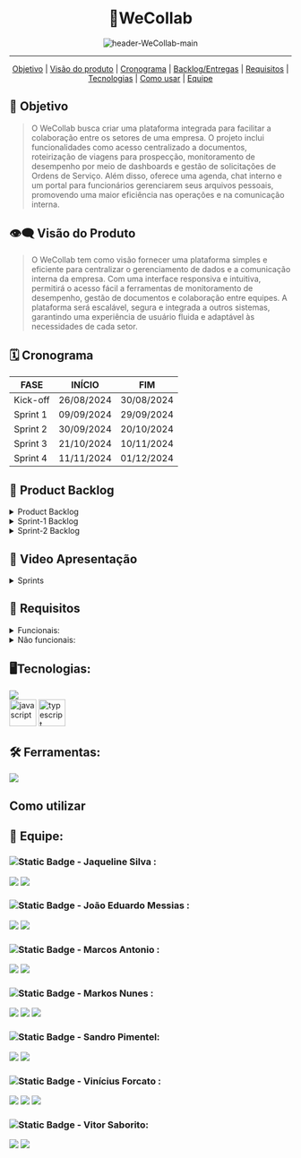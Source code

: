 <h1 align="center">🎩WeCollab</h1>
   <p align="center">
   <image alt="header-WeCollab-main" src="https://github.com/user-attachments/assets/3a639498-8b49-4d4f-a8d7-f6d6c29ba4e4"/>   
   </p>
<hr>    
  <p align="center">
     <a href ="#objetivo">Objetivo</a>  |
     <a href ="#visão-do-produto">Visão do produto</a>  |
     <a href ="#cronograma">Cronograma</a>  |
     <a href ="#backlog--entregas">Backlog/Entregas</a>  |
     <a href ="#requisitos">Requisitos</a>  |
     <a href ="#tecnologias">Tecnologias</a>  |
     <a href ="#como-usar">Como usar</a>   |
     <a href ="#equipe">Equipe</a>
   </p>


<span id="objetivo">
   
## :dart: Objetivo 
<blockquote>O WeCollab busca criar uma plataforma integrada para facilitar a colaboração entre os setores de uma empresa. O projeto inclui funcionalidades como acesso centralizado a documentos, roteirização de viagens para prospecção, monitoramento de desempenho por meio de dashboards e gestão de solicitações de Ordens de Serviço. Além disso, oferece uma agenda, chat interno e um portal para funcionários gerenciarem seus arquivos pessoais, promovendo uma maior eficiência nas operações e na comunicação interna.</blockquote>

<span id="visão-do-produto">
   
## :eye_speech_bubble: Visão do Produto   
<blockquote>O WeCollab tem como visão fornecer uma plataforma simples e eficiente para centralizar o gerenciamento de dados e a comunicação interna da empresa. Com uma interface responsiva e intuitiva, permitirá o acesso fácil a ferramentas de monitoramento de desempenho, gestão de documentos e colaboração entre equipes. A plataforma será escalável, segura e integrada a outros sistemas, garantindo uma experiência de usuário fluida e adaptável às necessidades de cada setor.</blockquote>

<span id="cronograma">  
   
## :spiral_calendar: Cronograma  
| FASE | INÍCIO | FIM |
| --- | --- | --- |
| Kick-off | 26/08/2024 | 30/08/2024 |
| Sprint 1 | 09/09/2024 | 29/09/2024 |
| Sprint 2 | 30/09/2024 | 20/10/2024 |
| Sprint 3 | 21/10/2024 | 10/11/2024 |
| Sprint 4 | 11/11/2024 | 01/12/2024 |

<span id="backlog--entregas">
   
## :pushpin: Product Backlog

<details>
 <summary>Product Backlog</summary>
   
| Rank | Prioridade | US | Requisito Funcional | Estimativa (horas) | Sprint | Critério de aceitação |
| --- | --- | --- | --- | --- | --- | --- |
| 1 | Alta | Como funcionário, quero poder visualizar, criar e acompanhar tickets na página de tickets, para registrar e monitorar problemas ou solicitações de forma eficiente. | RF2 | 15 | 1 | Como usuário, quero um botão para criar tickets, para registrar problemas ou pedidos facilmente. |
| 2 | Alta | Como funcionário, quero acessar uma página principal com atalhos para tickets e documentos, para visualizar rapidamente informações importantes e navegar facilmente no sistema. | RF4 | 15 | 1 | Como usuário, quero ver a página principal com informações importantes e links rápidos, para acessar tickets e produtividade de forma fácil. |
| 3 | Alta | Como administrador, quero acessar um painel de administração com controle de usuários e permissões, para definir quem pode acessar diferentes áreas do sistema. | RF1 | 20 | 2 | Como administrador, quero ver uma lista de usuários com a opção de editar suas permissões e opção de criar novos usuários, para garantir que apenas usuários autorizados tenham acesso a certas funcionalidades. |
| 4 | Alta | Como gestor, quero fazer upload de documentos, para que os usuários possam acessar documentação e normas da empresa. | RF5 | 20 | 2 | Como gestor, quero fazer uploads de documentos para que os funcionários consigam acessar as normas e documentos da empresa de maneira fácil.  |
| 5 | Média | Como usuário, quero fazer download de documentos, para que eu possa verificar normas e documentaçõe da empresa. | RF8 | 15 | 2 | Como ususário quero fazer downloads de forma rápida e intuitiva, para que eu possa trabalhar de acordo com as normas da empresa. |
| 6 | Alta | Como usuário, quero trasnferir tickets para outras áreas e usuários, para que possamos organizar as tarefas da empresa. | RF3 | 15 | 2 | Como usuário quero transferir tickets para outras áreas e pessoas para que as tarefas sejam executadas com rapidez e eficiencia.  |
| 7 | Alta | Como gestor, quero visualizar relatórios e um dashboard com métricas da equipe, para acompanhar o progresso e tomar decisões baseadas em dados. | RF7 | 15 | 3 | Como usuario, quero ver um dashboard com gráficos e métricas sobre aprodutividade da equipe, para monitorar o desempenho . |
| 8 | Alta | Como funcionário, quero acessar um chat interno na plataforma, para me comunicar com outros colegas . | RF3 | 12 | 4 | Como usuário, quero enviar e receber mensagens de outros funcionários, para facilitar a comunicação rápida e direta dentro da plataforma. |

</details>

<details>
 <summary>Sprint-1 Backlog</summary>
   
| Rank | Prioridade | Requisito | Tarefa |
| --- | --- | --- | --- |
| 1 | Alta | RF4 | Estruturação do projeto |
| 2 | Alta | RF2 | Pagina de Tickets |
| 3 | Alta | RF3 | Pagina Principal |


</details>

<details>
 <summary>Sprint-2 Backlog</summary>
   
| Rank | Prioridade | Requisito | Tarefa |
| --- | --- | --- | --- |
| 1 | Alta | RF1 | Controle e permissão de Usuários |
| 2 | Alta | RF5 | Página de Upload de Documentos |
| 3 | Alta | RF8 | Página de Download de Documentos |
| 4 | Alta | RF3 | Transferência de Ticket entre áreas e usuários |


</details>

## 🎥 Video Apresentação
<!--<strong>Para assistir a nossa apresentação clique no <a href="">Link</a></strong>-->

<details>
 <summary>Sprints</summary>
  
## Sprint 1   
https://github.com/user-attachments/assets/edd43686-c938-415e-be85-6096a7789b4c

## Sprint 2
<!--<image alt="sprint2gif" src=""/>-->

## Sprint 3
<!--<image alt="sprint3gif" src=""/>-->

## Sprint 4
<!--<image alt="sprint4gif" src=""/>-->

</details>

   
<span id="requisitos">
   
## 🔎 Requisitos
<details>
   <summary>Funcionais:</summary>
   <ul>
      <li>Cadastros de Usuários, Técnicos, Equipamentos e Horários</li>
      <li>Registro de chamados</li>
      <li>Acompanhamento de chamados (Aberto, Em processo, finalizado e Concluído)</li>
      <li>A interface deve ser intuitiva, com navegação clara e elementos visuais que facilitem o uso.</li>
      <li>Cadastro de soluções para problemas conhecidos</li>
      <li>SLA (Acordo de Nível de Serviço)</li>
      <li>A plataforma deve ser responsiva.</li>
      <li>O dashboard deve exibir gráficos e indicadores com a  funcionalidade permitir alguns filtros.</li>
   </ul>
</details>
<details>
   <summary>Não funcionais:</summary>
   <ul>
      <li>Manual do Usuário (online)</li>
      <li>Guia de Instalação</li>
   </ul>
</details>
   
<span id="tecnologias">
   
## 🖥️Tecnologias:
   <a href="https://skillicons.dev">
    <img src="https://skillicons.dev/icons?i=html,css,nodejs,react,nextjs,tailwind,mysql,express,sequelize&perline=3">
   </a>
   <br>
   <img src="https://github.com/Byte-Boost/Nebulon/assets/76211125/3b5defa2-cfa2-437d-8e41-1a7a7f9ba0eb" alt="javascript" height="48">
   <img src="https://github.com/Byte-Boost/Nebulon/assets/76211125/286ca07c-d34f-4c48-b83a-84bbe776b7f3" alt="typescript" height="48">
   <!--
   <img src="https://github.com/Byte-Boost/Nebulon/assets/76211125/d5fed3d1-d157-4f0b-a334-ba7eecc7c43a" alt="chartjs" height="48">
   <br>
   <img src="https://github.com/Byte-Boost/Nebulon/assets/76211125/d1cb998e-806c-4145-a9c9-9faf028ede45" alt="axios" height="48">
   -->

## 🛠️ Ferramentas:
  <a href="https://skillicons.dev">
    <img src="https://skillicons.dev/icons?i=vscode,github,figma&perline=3">
  </a>
<span id="como-usar">
   
## Como utilizar


<span id="equipe">
   
## 👥 Equipe:
   ### ![Static Badge](https://img.shields.io/badge/Product_Owner-219ebc) - Jaqueline Silva : 
   [<img src="https://img.shields.io/badge/LinkedIn-0077B5?style=for-the-badge&logo=linkedin&logoColor=white">](
   https://www.linkedin.com/in/jaqueline-maria-fran%C3%A7a-veloso-silva/)
   [<img src="https://img.shields.io/badge/GitHub-171515?style=for-the-badge&logo=github&logoColor=white">](https://github.com/jaquemfvs)


   ### ![Static Badge](https://img.shields.io/badge/Dev_Team-brightgreen) - João Eduardo Messias : 
   [<img src="https://img.shields.io/badge/LinkedIn-0077B5?style=for-the-badge&logo=linkedin&logoColor=white">](https://www.linkedin.com/in/jo%C3%A3o-eduardo-messias-a3019125b/)
   [<img src="https://img.shields.io/badge/GitHub-171515?style=for-the-badge&logo=github&logoColor=white">](https://github.com/joao-eduardo17)


   ###  ![Static Badge](https://img.shields.io/badge/Dev_Team-brightgreen) - Marcos Antonio : 
   [<img src="https://img.shields.io/badge/LinkedIn-0077B5?style=for-the-badge&logo=linkedin&logoColor=white">](
   https://www.linkedin.com/in/marcos-antonio-329449268)
   [<img src="https://img.shields.io/badge/GitHub-171515?style=for-the-badge&logo=github&logoColor=white">](https://github.com/oOutroMarcos)


   ###  ![Static Badge](https://img.shields.io/badge/Scrum_Master-red) - Markos Nunes : 
   [<img src="https://img.shields.io/badge/LinkedIn-0077B5?style=for-the-badge&logo=linkedin&logoColor=white">](https://linkedin.com/in/markos-vinícius-nunes-230448268)
   [<img src="https://img.shields.io/badge/GitHub-171515?style=for-the-badge&logo=github&logoColor=white">](https://github.com/MarkVN2)
   [<img src="https://img.shields.io/badge/Instagram-E4405F?style=for-the-badge&logo=instagram&logoColor=white">](https://www.instagram.com/markos_vn2)


   ### ![Static Badge](https://img.shields.io/badge/Dev_Team-brightgreen) - Sandro Pimentel: 
   [<img src="https://img.shields.io/badge/LinkedIn-0077B5?style=for-the-badge&logo=linkedin&logoColor=white">](https://www.linkedin.com/in/sandro-roberto-pimentel-junior-1287a3254/)
   [<img src="https://img.shields.io/badge/GitHub-171515?style=for-the-badge&logo=github&logoColor=white">](https://github.com/Sandro-Pimentel)
   

   ### ![Static Badge](https://img.shields.io/badge/Dev_Team-brightgreen) - Vinícius Forcato : 
   [<img src="https://img.shields.io/badge/LinkedIn-0077B5?style=for-the-badge&logo=linkedin&logoColor=white">](https://www.linkedin.com/in/vinícius-felipe-forcato-789462268)
   [<img src="https://img.shields.io/badge/GitHub-171515?style=for-the-badge&logo=github&logoColor=white">](https://github.com/nininhosam)
   [<img src="https://img.shields.io/badge/Instagram-E4405F?style=for-the-badge&logo=instagram&logoColor=white">](https://www.instagram.com/nao_sou_felps)

  
   ### ![Static Badge](https://img.shields.io/badge/Dev_Team-brightgreen) - Vitor Saborito: 
   [<img src="https://img.shields.io/badge/LinkedIn-0077B5?style=for-the-badge&logo=linkedin&logoColor=white">](https://br.linkedin.com/in/vitor-henrique-saborito-216219268)
   [<img src="https://img.shields.io/badge/GitHub-171515?style=for-the-badge&logo=github&logoColor=white">](https://github.com/VituuSaborito )
   

  
